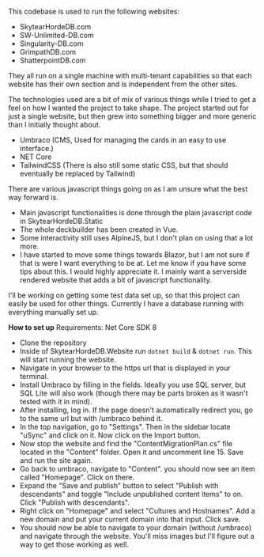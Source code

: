 This codebase is used to run the following websites:

- SkytearHordeDB.com
- SW-Unlimited-DB.com
- Singularity-DB.com
- GrimpathDB.com
- ShatterpointDB.com

They all run on a single machine with multi-tenant capabilities so that each website has their own section and is independent from the other sites.

The technologies used are a bit of mix of various things while I tried to get a feel on how I wanted the project to take shape. The project started out for just a single website, but then grew into something bigger and more generic than I initially thought about.

- Umbraco (CMS, Used for managing the cards in an easy to use interface.)
- NET Core
- TailwindCSS (There is also still some static CSS, but that should eventually be replaced by Tailwind)

There are various javascript things going on as I am unsure what the best way forward is.
- Main javascript functionalities is done through the plain javascript code in SkytearHordeDB.Static
- The whole deckbuilder has been created in Vue.
- Some interactivity still uses AlpineJS, but I don't plan on using that a lot more.
- I have started to move some things towards Blazor, but I am not sure if that is were I want everything to be at.
Let me know if you have some tips about this. I would highly appreciate it. I mainly want a serverside rendered website that adds a bit of javascript functionality.

I'll be working on getting some test data set up, so that this project can easily be used for other things. Currently I have a database running with everything manually set up.

**How to set up**
Requirements: Net Core SDK 8

- Clone the repository
- Inside of SkytearHordeDB.Website run `dotnet build` & `dotnet run`. This will start running the website.
- Navigate in your browser to the https url that is displayed in your terminal.
- Install Umbraco by filling in the fields. Ideally you use SQL server, but SQL Lite will also work (though there may be parts broken as it wasn't tested with it in mind).
- After installing, log in. If the page doesn't automatically redirect you, go to the same url but with /umbraco behind it.
- In the top navigation, go to "Settings". Then in the sidebar locate "uSync" and click on it. Now click on the Import button.
- Now stop the website and find the "ContentMigrationPlan.cs" file located in the "Content" folder. Open it and uncomment line 15. Save and run the site again.
- Go back to umbraco, navigate to "Content". you should now see an item called "Homepage". Click on there.
- Expand the "Save and publish" button to select "Publish with descendants" and toggle "Include unpublished content items" to on. Click "Publish with descendants".
- Right click on "Homepage" and select "Cultures and Hostnames". Add a new domain and put your current domain into that input. Click save.
- You should now be able to navigate to your domain (without /umbraco) and navigate through the website. You'll miss images but I'll figure out a way to get those working as well.
